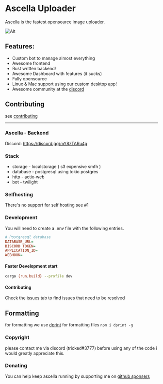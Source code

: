# Ascella Uploader

Ascella is the fastest opensource image uploader.

![Alt](https://repobeats.axiom.co/api/embed/9b97008a7840311ce626d6162e3c64312ec250cd.svg "Repobeats analytics image")

## Features:

- Custom bot to manage almost everything
- Awesome frontend
- Rust written backend!
- Awesome Dashboard with features (it sucks)
- Fully opensource
- Linux & Mac support using our custom desktop app!
- Awesome community at the [discord](https://discord.gg/mY8zTARu4g)

## Contributing

see [contributing](https://dosc.ascella.host/contributing)

---

### Ascella - Backend

Discord: https://discord.gg/mY8zTARu4g

### Stack

- storage - localstorage ( s3 expensive smfh )
- database - postgresql using tokio postgres
- http - actix-web
- bot - twilight

### Selfhosting

There's no support for self hosting see #1

### Development

You will need to create a .env file with the following entries.

```ini
# Postgresql database
DATABASE_URL=
DISCORD_TOKEN=
APPLICATION_ID=
WEBHOOK=
```

#### Faster Development start

```sh
cargo {run,build} --profile dev
```

#### Contributing

Check the issues tab to find issues that need to be resolved

## Formatting

for formatting we use [dprint](https://dprint.dev/install/) for formatting files
`npm i dprint -g`

### Copyright

please contact me via discord (tricked#3777) before using any of the code i
would greatly appreciate this.

### Donating

You can help keep ascella running by supporting me on
[github sponsers](https://github.com/sponsors/Tricked-dev/)
